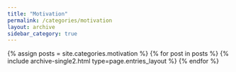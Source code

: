 ```yaml
---
title: "Motivation"
permalink: /categories/motivation
layout: archive
sidebar_category: true
---
```


{% assign posts = site.categories.motivation %}
{% for post in posts %} {% include archive-single2.html type=page.entries_layout %} {% endfor %}